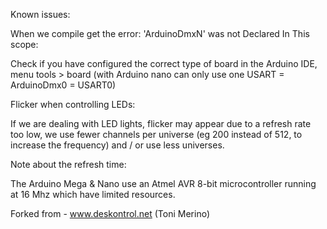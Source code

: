 Known issues:

When we compile get the error: 'ArduinoDmxN' was not Declared In This scope:

Check if you have configured the correct type of board in the Arduino IDE, menu tools > board
(with Arduino nano can only use one USART = ArduinoDmx0 = USART0)


Flicker when controlling LEDs:

If we are dealing with LED lights, flicker may appear due to a refresh rate too low, we use fewer channels per universe (eg 200 instead of 512, to increase the frequency) and / or use less universes.

Note about the refresh time:

The Arduino Mega & Nano use an Atmel AVR 8-bit microcontroller running at 16 Mhz which have limited resources.

Forked from - www.deskontrol.net (Toni Merino)